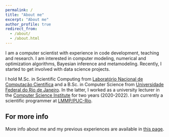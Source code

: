 ```yaml
---
permalink: /
title: "About me"
excerpt: "About me"
author_profile: true
redirect_from: 
  - /about/
  - /about.html
---
```


I am a computer scientist with experience in code development, teaching and research. I am interested in computer modeling, numerical and optimization algorithms, Bayesian inference and metamodeling. Recently, I started to get involved with data science projects.

I hold M.Sc. in Scientific Computing from [Laboratório Nacional de Computação Científica](https://lncc.br) and a B.Sc. in Computer Science from [Universidade Federal do Rio de Janeiro](https://ufrj.br). In the latter, I worked as a university lecturer in the [Computer Science Institute](https://dcc.ufrj.br) for two years (2020-2022). I am currently a scientific programmer at [LMMP/PUC-Rio](http://lmmp.mec.puc-rio.br/lmmp/). 


**For more info**
------
More info about me and my previous experiences are available in [this page](https://jvitordeoliveira96.github.io/cv/). 